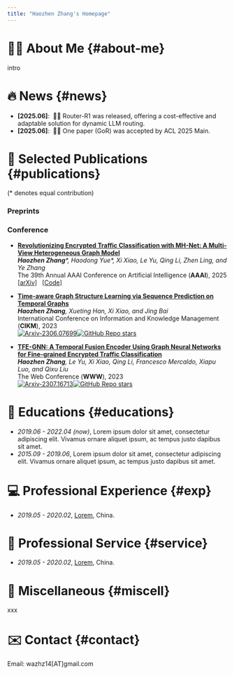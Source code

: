 ```yaml
---
title: "Haozhen Zhang's Homepage"
---
```


# 👨‍💻 **About Me** {#about-me}

intro



# 🔥 **News** {#news}


- **[2025.06]**: &nbsp;🎉🎉 Router-R1 was released, offering a cost-effective and adaptable solution for dynamic LLM routing. 
- **[2025.06]**: &nbsp;🎉🎉 One paper (GoR) was accepted by ACL 2025 Main. 



# 📝 **Selected Publications** {#publications}

(* denotes equal contribution)


### **Preprints**










### **Conference**


- **[Revolutionizing Encrypted Traffic Classification with MH-Net: A Multi-View Heterogeneous Graph Model](https://arxiv.org/abs/2501.03279)** <br>
  <i>**Haozhen Zhang***, Haodong Yue*, Xi Xiao, Le Yu, Qing Li, Zhen Ling, and Ye Zhang</i> <br>
  The 39th Annual AAAI Conference on Artificial Intelligence (**AAAI**), 2025 <br>
  [[arXiv]](https://arxiv.org/abs/2501.03279)&nbsp;&nbsp;&nbsp;[[Code]](https://github.com/ViktorAxelsen/MH-Net)
  <!-- <a href="https://arxiv.org/abs/2501.03279" class="no-trailing-icon"><img src="https://img.shields.io/badge/arXiv-2501.03279-b31b1b.svg?style=flat-square" alt="Arxiv-2501.03279"/></a><a href="https://github.com/ViktorAxelsen/MH-Net" class="no-trailing-icon"><img alt="GitHub Repo stars" src="https://img.shields.io/github/stars/ViktorAxelsen/MH-Net?style=flat-square&logo=github&label=GitHub%20Stars&labelColor=black"></a> -->


- **[Time-aware Graph Structure Learning via Sequence Prediction on Temporal Graphs](https://arxiv.org/abs/2306.07699)** <br>
  <i>**Haozhen Zhang**, Xueting Han, Xi Xiao, and Jing Bai</i> <br>
  International Conference on Information and Knowledge Management (**CIKM**), 2023 <br>
  <a href="https://arxiv.org/abs/2306.07699" class="no-trailing-icon"><img src="https://img.shields.io/badge/arXiv-2306.07699-b31b1b.svg?style=flat-square" alt="Arxiv-2306.07699"/></a><a href="https://github.com/ViktorAxelsen/TGSL" class="no-trailing-icon"><img alt="GitHub Repo stars" src="https://img.shields.io/github/stars/ViktorAxelsen/TGSL?style=flat-square&logo=github&label=GitHub%20Stars&labelColor=black"></a>


- **[TFE-GNN: A Temporal Fusion Encoder Using Graph Neural Networks for Fine-grained Encrypted Traffic Classification](https://arxiv.org/abs/2307.16713)** <br>
  <i>**Haozhen Zhang**, Le Yu, Xi Xiao, Qing Li, Francesco Mercaldo, Xiapu Luo, and Qixu Liu</i> <br>
  The Web Conference (**WWW**), 2023 <br>
  <a href="https://arxiv.org/abs/2307.16713" class="no-trailing-icon"><img src="https://img.shields.io/badge/arXiv-2307.16713-b31b1b.svg?style=flat-square" alt="Arxiv-2307.16713"/></a><a href="https://github.com/ViktorAxelsen/TFE-GNN" class="no-trailing-icon"><img alt="GitHub Repo stars" src="https://img.shields.io/github/stars/ViktorAxelsen/TFE-GNN?style=flat-square&logo=github&label=GitHub%20Stars&labelColor=black"></a>




# 📖 **Educations** {#educations}
- *2019.06 - 2022.04 (now)*, Lorem ipsum dolor sit amet, consectetur adipiscing elit. Vivamus ornare aliquet ipsum, ac tempus justo dapibus sit amet. 
- *2015.09 - 2019.06*, Lorem ipsum dolor sit amet, consectetur adipiscing elit. Vivamus ornare aliquet ipsum, ac tempus justo dapibus sit amet. 


# 💻 **Professional Experience** {#exp}
- *2019.05 - 2020.02*, [Lorem](https://github.com/), China.



# 🤝 **Professional Service** {#service}
- *2019.05 - 2020.02*, [Lorem](https://github.com/), China.


# 🎯 **Miscellaneous** {#miscell}

xxx


# ✉️ **Contact** {#contact}


Email: wazhz14[AT]gmail.com